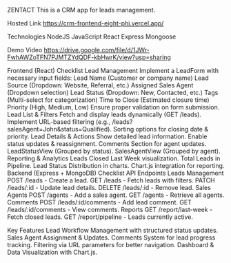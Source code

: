 ZENTACT
This is a CRM app for leads management.

Hosted Link
https://crm-frontend-eight-phi.vercel.app/

Technologies
NodeJS
JavaScript
React
Express
Mongoose

Demo Video
https://drive.google.com/file/d/1JWr-FwhAWZoTFN7PJMTZYdQDF-kbHwrK/view?usp=sharing

Frontend (React) Checklist
Lead Management
Implement a LeadForm with necessary input fields:
Lead Name (Customer or company name)
Lead Source (Dropdown: Website, Referral, etc.)
Assigned Sales Agent (Dropdown selection)
Lead Status (Dropdown: New, Contacted, etc.)
Tags (Multi-select for categorization)
Time to Close (Estimated closure time)
Priority (High, Medium, Low)
Ensure proper validation on form submission.
Lead List & Filters
Fetch and display leads dynamically (GET /leads).
Implement URL-based filtering (e.g., /leads?salesAgent=John&status=Qualified).
Sorting options for closing date & priority.
Lead Details & Actions
Show detailed lead information.
Enable status updates & reassignment.
Comments Section for agent updates.
LeadStatusView (Grouped by status).
SalesAgentView (Grouped by agent).
Reporting & Analytics
Leads Closed Last Week visualization.
Total Leads in Pipeline.
Lead Status Distribution in charts.
Chart.js integration for reporting.
Backend (Express + MongoDB) Checklist
API Endpoints
Leads Management
POST /leads - Create a lead.
GET /leads - Fetch leads with filters.
PATCH /leads/:id - Update lead details.
DELETE /leads/:id - Remove lead.
Sales Agents
POST /agents - Add a sales agent.
GET /agents - Retrieve all agents.
Comments
POST /leads/:id/comments - Add lead comment.
GET /leads/:id/comments - View comments.
Reports
GET /report/last-week - Fetch closed leads.
GET /report/pipeline - Leads currently active.

Key Features
Lead Workflow Management with structured status updates.
Sales Agent Assignment & Updates.
Comments System for lead progress tracking.
Filtering via URL parameters for better navigation.
Dashboard & Data Visualization with Chart.js.
